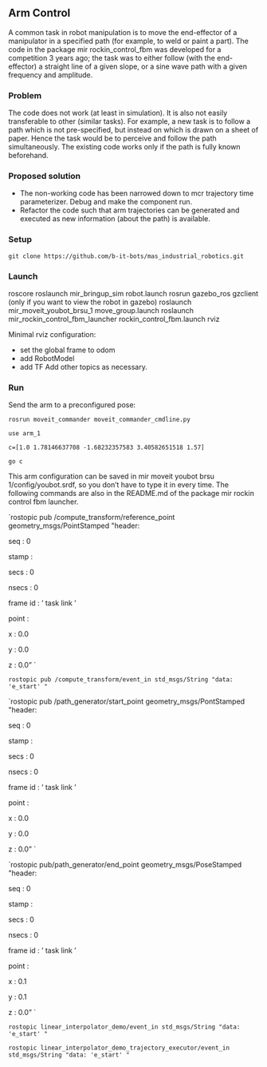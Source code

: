## Arm Control

A common task in robot manipulation is to move the end-effector of a manipulator in a specified path (for example, to weld or paint a part). The code in the package mir rockin_control_fbm was developed for a competition 3 years ago; the task was to either follow (with the end-effector) a straight line of a given slope, or a sine wave path with a given frequency and amplitude.

### Problem

The code does not work (at least in simulation). It is also not easily transferable to other (similar tasks). For example, a new task is to follow a path which is not pre-specified, but instead on which is drawn on a sheet of paper. Hence the task would be to perceive and follow the path simultaneously. The existing code works only if the path is fully known beforehand.

### Proposed solution
* The non-working code has been narrowed down to mcr trajectory time parameterizer. Debug and make the component run.
* Refactor the code such that arm trajectories can be generated and executed as new information (about the path) is available.

### Setup
`git clone https://github.com/b-it-bots/mas_industrial_robotics.git`
  
### Launch 

roscore
roslaunch mir_bringup_sim robot.launch
rosrun gazebo_ros gzclient (only if you want to view the robot in gazebo)
roslaunch mir_moveit_youbot_brsu_1 move_group.launch
roslaunch mir_rockin_control_fbm_launcher rockin_control_fbm.launch
rviz

Minimal rviz configuration:
* set the global frame to odom
* add RobotModel
* add TF
Add other topics as necessary.

### Run

Send the arm to a preconfigured pose:

`rosrun moveit_commander moveit_commander_cmdline.py`

`use arm_1`

`c=[1.0 1.78146637708 -1.68232357583 3.40582651518 1.57]`

`go c`

This arm configuration can be saved in mir moveit youbot brsu 1/config/youbot.srdf, so you don’t have to type it in every time. The following commands are also in the README.md of the package mir rockin control fbm launcher.

`rostopic pub /compute_transform/reference_point geometry_msgs/PointStamped "header:

seq : 0

stamp :

secs : 0

nsecs : 0

frame id : ’ task link ’

point :

x : 0.0

y : 0.0

z : 0.0” `

`rostopic pub /compute_transform/event_in std_msgs/String "data: 'e_start' " `

`rostopic pub /path_generator/start_point geometry_msgs/PontStamped "header: 

seq : 0

stamp :

secs : 0

nsecs : 0

frame id : ’ task link ’

point :

x : 0.0

y : 0.0

z : 0.0” `


`rostopic pub/path_generator/end_point geometry_msgs/PoseStamped "header: 

seq : 0

stamp :

secs : 0

nsecs : 0

frame id : ’ task link ’

point :

x : 0.1

y : 0.1

z : 0.0” `


`rostopic linear_interpolator_demo/event_in std_msgs/String "data: 'e_start' " `

`rostopic linear_interpolator_demo_trajectory_executor/event_in std_msgs/String "data: 'e_start' " `


